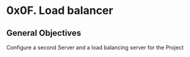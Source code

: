 # 0x0F. Load balancer
## General Objectives
Configure a second Server and a load balancing server for the Project

